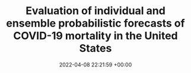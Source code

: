 ---
layout: post
title:  "Evaluation of individual and ensemble probabilistic forecasts of COVID-19 mortality in the United States"
date:   2022-04-08 22:21:59 +00:00
image: /images/covid-forecasts-eval.png
categories: research
authors: "Estee Y Cramer, Evan L Ray, Velma K Lopez, Johannes Bracher, ..., <strong>Yijin Wang</strong>, ..., Michael A. Johansson, Matthew Biggerstaff, Nicholas G Reich"
venue: "Proceedings of the National Academy of Sciences"
paper: https://www.pnas.org/doi/abs/10.1073/pnas.2113561119
---